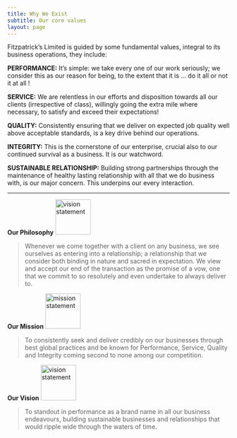 ```yaml
---
title: Why We Exist
subtitle: Our core values
layout: page
---
```

Fitzpatrick’s Limited is guided by some fundamental values, integral to its business operations, they include:

**PERFORMANCE:**
It’s simple: we take every one of our work seriously; we consider this as our reason for being, to the extent that it is … do it all or not it at all !

**SERVICE:**  We are relentless in our efforts and disposition towards all our clients (irrespective of class), willingly going the extra mile where necessary, to satisfy and exceed their expectations!

**QUALITY:** Consistently ensuring that we deliver on expected job quality well above acceptable standards, is a key drive behind our operations.

**INTEGRITY:** This is the cornerstone of our enterprise, crucial also to our continued survival as a business. It is our watchword.

**SUSTAINABLE RELATIONSHIP:** Building strong partnerships through the maintenance of healthy lasting relationship with all that we do business with, is our major concern. This underpins our every interaction.

---

**Our Philosophy** <img src="https://preview--fitzpatrick-0d09c.stackbit.dev/images/vision.png" alt="vision statement" width="80"/>
> Whenever we come together with a client on any business, we see ourselves as entering into a relationship; a relationship that we consider both binding in nature and sacred in expectation. We view and accept our end of the transaction as the promise of a vow, one that we commit to so resolutely and even undertake to always deliver to.

 **Our Mission** <img src="https://preview--fitzpatrick-0d09c.stackbit.dev/images/mission.png" alt="mission statement" width="80"/>
>To consistently seek and deliver credibly on our businesses through best global practices and be known for Performance, Service, Quality and Integrity coming second to none among our competition.

**Our Vision** <img src="https://preview--fitzpatrick-0d09c.stackbit.dev/images/vision.png" alt="vision statement" width="80"/>
>To standout in performance as a brand name in all our business endeavours, building sustainable businesses and relationships that would ripple wide through the waters of time.
